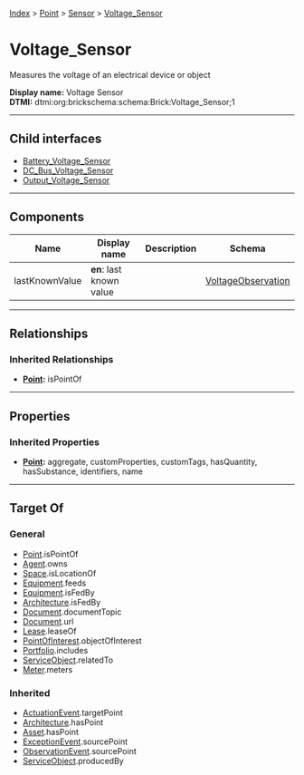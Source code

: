 [Index](../../../index.md) > [Point](../../Point.md) > [Sensor](../Sensor.md) > [Voltage_Sensor](#)
# Voltage_Sensor

Measures the voltage of an electrical device or object


**Display name:** Voltage Sensor<br />
**DTMI:** dtmi:org:brickschema:schema:Brick:Voltage_Sensor;1

---

## Child interfaces
* [Battery_Voltage_Sensor](Battery-.md)
* [DC_Bus_Voltage_Sensor](DC_Bus-.md)
* [Output_Voltage_Sensor](Output-.md)

---

## Components

|Name|Display name|Description|Schema|
|-|-|-|-|
|lastKnownValue|**en**: last known value||[VoltageObservation](../../../Event/Point-/ObservationEvent/VoltageObservation.md)|

---

## Relationships

### Inherited Relationships
* **[Point](../../Point.md):** isPointOf

---

## Properties

### Inherited Properties
* **[Point](../../Point.md):** aggregate, customProperties, customTags, hasQuantity, hasSubstance, identifiers, name

---

## Target Of
### General
* [Point](../../Point.md).isPointOf
* [Agent](../../../Agent/Agent.md).owns
* [Space](../../../Space/Space.md).isLocationOf
* [Equipment](../../../Asset/Equipment/Equipment.md).feeds
* [Equipment](../../../Asset/Equipment/Equipment.md).isFedBy
* [Architecture](../../../Space/Architecture/Architecture.md).isFedBy
* [Document](../../../Information/Document/Document.md).documentTopic
* [Document](../../../Information/Document/Document.md).url
* [Lease](../../../Event/Lease.md).leaseOf
* [PointOfInterest](../../../Information/PointOfInterest.md).objectOfInterest
* [Portfolio](../../../Collection/Portfolio.md).includes
* [ServiceObject](../../../Information/ServiceObject/ServiceObject.md).relatedTo
* [Meter](../../../Asset/Equipment/Meter/Meter.md).meters
### Inherited
* [ActuationEvent](../../../Event/Point-/ActuationEvent.md).targetPoint
* [Architecture](../../../Space/Architecture/Architecture.md).hasPoint
* [Asset](../../../Asset/Asset.md).hasPoint
* [ExceptionEvent](../../../Event/Point-/ExceptionEvent.md).sourcePoint
* [ObservationEvent](../../../Event/Point-/ObservationEvent/ObservationEvent.md).sourcePoint
* [ServiceObject](../../../Information/ServiceObject/ServiceObject.md).producedBy

